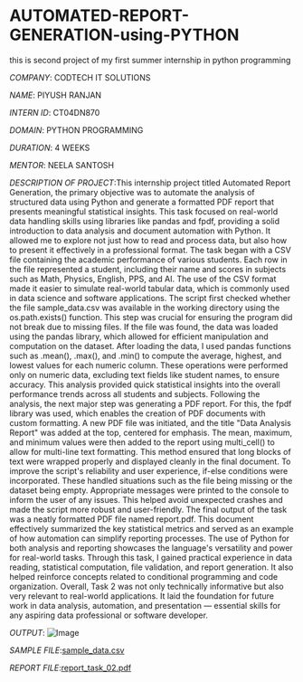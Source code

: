 # AUTOMATED-REPORT-GENERATION-using-PYTHON
this is second project of my first summer internship in python programming 

*COMPANY*: CODTECH IT SOLUTIONS

*NAME*: PIYUSH RANJAN

*INTERN ID*: CT04DN870

*DOMAIN*: PYTHON PROGRAMMING

*DURATION*: 4 WEEKS

*MENTOR*: NEELA SANTOSH

*DESCRIPTION OF PROJECT*:This internship project titled Automated Report Generation, the primary objective was to automate the analysis of structured data using Python and generate a formatted PDF report that presents meaningful statistical insights. This task focused on real-world data handling skills using libraries like pandas and fpdf, providing a solid introduction to data analysis and document automation with Python. It allowed me to explore not just how to read and process data, but also how to present it effectively in a professional format. The task began with a CSV file containing the academic performance of various students. Each row in the file represented a student, including their name and scores in subjects such as Math, Physics, English, PPS, and AI. The use of the CSV format made it easier to simulate real-world tabular data, which is commonly used in data science and software applications. The script first checked whether the file sample_data.csv was available in the working directory using the os.path.exists() function. This step was crucial for ensuring the program did not break due to missing files. If the file was found, the data was loaded using the pandas library, which allowed for efficient manipulation and computation on the dataset. After loading the data, I used pandas functions such as .mean(), .max(), and .min() to compute the average, highest, and lowest values for each numeric column. These operations were performed only on numeric data, excluding text fields like student names, to ensure accuracy. This analysis provided quick statistical insights into the overall performance trends across all students and subjects. Following the analysis, the next major step was generating a PDF report. For this, the fpdf library was used, which enables the creation of PDF documents with custom formatting. A new PDF file was initiated, and the title "Data Analysis Report" was added at the top, centered for emphasis. The mean, maximum, and minimum values were then added to the report using multi_cell() to allow for multi-line text formatting. This method ensured that long blocks of text were wrapped properly and displayed cleanly in the final document. To improve the script's reliability and user experience, if-else conditions were incorporated. These handled situations such as the file being missing or the dataset being empty. Appropriate messages were printed to the console to inform the user of any issues. This helped avoid unexpected crashes and made the script more robust and user-friendly. The final output of the task was a neatly formatted PDF file named report.pdf. This document effectively summarized the key statistical metrics and served as an example of how automation can simplify reporting processes. The use of Python for both analysis and reporting showcases the language's versatility and power for real-world tasks. Through this task, I gained practical experience in data reading, statistical computation, file validation, and report generation. It also helped reinforce concepts related to conditional programming and code organization. Overall, Task 2 was not only technically informative but also very relevant to real-world applications. It laid the foundation for future work in data analysis, automation, and presentation — essential skills for any aspiring data professional or software developer.

*OUTPUT*: ![Image](https://github.com/user-attachments/assets/d4a9a8f6-933b-459a-b150-7fc5dd8f1954)

*SAMPLE FILE*:[sample_data.csv](https://github.com/user-attachments/files/20967466/sample_data.csv)

*REPORT FILE*:[report_task_02.pdf](https://github.com/user-attachments/files/20967469/report_task_02.pdf)
